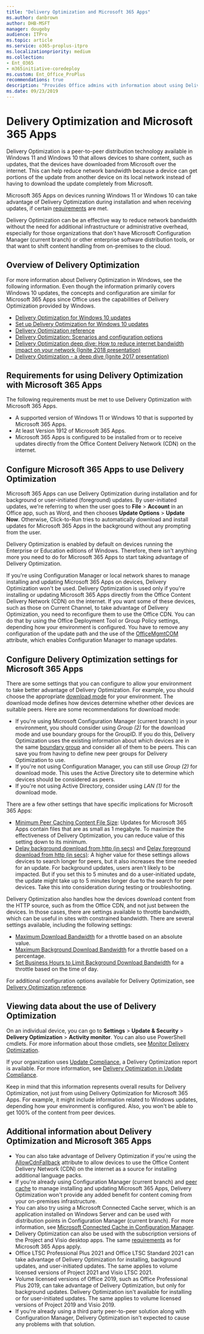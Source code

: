 ```yaml
---
title: "Delivery Optimization and Microsoft 365 Apps"
ms.author: danbrown
author: DHB-MSFT
manager: dougeby
audience: ITPro
ms.topic: article
ms.service: o365-proplus-itpro
ms.localizationpriority: medium
ms.collection: 
- Ent_O365
- m365initiative-coredeploy
ms.custom: Ent_Office_ProPlus
recommendations: true
description: "Provides Office admins with information about using Delivery Optimization to reduce network bandwidth when installing or updating Microsoft 365 Apps."
ms.date: 09/23/2019
---
```


# Delivery Optimization and Microsoft 365 Apps

Delivery Optimization is a peer-to-peer distribution technology available in Windows 11 and Windows 10 that allows devices to share content, such as updates, that the devices have downloaded from Microsoft over the internet. This can help reduce network bandwidth because a device can get portions of the update from another device on its local network instead of having to download the update completely from Microsoft.

Microsoft 365 Apps on devices running Windows 11 or Windows 10 can take advantage of Delivery Optimization during installation and when receiving updates, if certain [requirements](#requirements-for-using-delivery-optimization-with-microsoft-365-apps) are met.

Delivery Optimization can be an effective way to reduce network bandwidth without the need for additional infrastructure or administrative overhead, especially for those organizations that don't have Microsoft Configuration Manager (current branch) or other enterprise software distribution tools, or that want to shift content handling from on-premises to the cloud.

## Overview of Delivery Optimization

For more information about Delivery Optimization in Windows, see the following information. Even though the information primarily covers Windows 10 updates, the concepts and configuration are similar for Microsoft 365 Apps since Office uses the capabilities of Delivery Optimization provided by Windows.

- [Delivery Optimization for Windows 10 updates](/windows/deployment/update/waas-delivery-optimization)
- [Set up Delivery Optimization for Windows 10 updates](/windows/deployment/update/waas-delivery-optimization-setup)
- [Delivery Optimization reference](/windows/deployment/update/waas-delivery-optimization-reference)
- [Delivery Optimization: Scenarios and configuration options](https://techcommunity.microsoft.com/t5/Windows-IT-Pro-Blog/Delivery-Optimization-Scenarios-and-configuration-options/ba-p/280195)
- [Delivery Optimization deep dive: How to reduce internet bandwidth impact on your network (Ignite 2018 presentation)](https://www.youtube.com/watch?v=o0C2j7msdCE)
- [Delivery Optimization - a deep dive (Ignite 2017 presentation)](https://channel9.msdn.com/Events/Ignite/Microsoft-Ignite-Orlando-2017/BRK2048)

## Requirements for using Delivery Optimization with Microsoft 365 Apps

The following requirements must be met to use Delivery Optimization with Microsoft 365 Apps.

- A supported version of Windows 11 or Windows 10 that is supported by Microsoft 365 Apps.
- At least Version 1912 of Microsoft 365 Apps.
- Microsoft 365 Apps is configured to be installed from or to receive updates directly from the Office Content Delivery Network (CDN) on the internet.

## Configure Microsoft 365 Apps to use Delivery Optimization

Microsoft 365 Apps can use Delivery Optimization during installation and for background or user-initiated (foreground) updates. By user-initiated updates, we're referring to when the user goes to **File** > **Account** in an Office app, such as Word, and then chooses **Update Options** > **Update Now**. Otherwise, Click-to-Run tries to automatically download and install updates for Microsoft 365 Apps in the background without any prompting from the user.

Delivery Optimization is enabled by default on devices running the Enterprise or Education editions of Windows. Therefore, there isn't anything more you need to do for Microsoft 365 Apps to start taking advantage of Delivery Optimization.

If you're using Configuration Manager or local network shares to manage installing and updating Microsoft 365 Apps on devices, Delivery Optimization won't be used. Delivery Optimization is used only if you're installing or updating Microsoft 365 Apps directly from the Office Content Delivery Network (CDN) on the internet. If you want some of these devices, such as those on Current Channel, to take advantage of Delivery Optimization, you need to reconfigure them to use the Office CDN. You can do that by using the Office Deployment Tool or Group Policy settings, depending how your environment is configured. You have to remove any configuration of the update path and the use of the [OfficeMgmtCOM](office-deployment-tool-configuration-options.md#officemgmtcom-attribute-part-of-add-element) attribute, which enables Configuration Manager to manage updates.

## Configure Delivery Optimization settings for Microsoft 365 Apps

There are some settings that you can configure to allow your environment to take better advantage of Delivery Optimization.  For example, you should choose the appropriate [download mode](/windows/deployment/update/waas-delivery-optimization-reference#download-mode) for your environment. The download mode defines how devices determine whether other devices are suitable peers. Here are some recommendations for download mode:

- If you're using Microsoft Configuration Manager (current branch) in your environment, you should consider using *Group (2)* for the download mode and use boundary groups for the GroupID. If you do this, Delivery Optimization uses the existing information about which devices are in the same [boundary group](/mem/configmgr/core/plan-design/hierarchy/fundamental-concepts-for-content-management#delivery-optimization) and consider all of them to be peers. This can save you from having to define new peer groups for Delivery Optimization to use.
- If you're not using Configuration Manager, you can still use *Group (2)* for download mode. This uses the Active Directory site to determine which devices should be considered as peers.
- If you're not using Active Directory, consider using *LAN (1)* for the download mode.

There are a few other settings that have specific implications for Microsoft 365 Apps:

- [Minimum Peer Caching Content File Size](/windows/deployment/update/waas-delivery-optimization-reference#minimum-peer-caching-content-file-size): Updates for Microsoft 365 Apps contain files that are as small as 1 megabyte. To maximize the effectiveness of Delivery Optimization, you can reduce value of this setting down to its minimum.
- [Delay background download from http (in secs)](/windows/deployment/update/waas-delivery-optimization-reference#delay-background-download-from-http-in-secs) and [Delay foreground download from http (in secs)](/windows/deployment/update/waas-delivery-optimization-reference#delay-foreground-download-from-http-in-secs):  A higher value for these settings allows devices to search longer for peers, but it also increases the time needed for an update. For background updates, users aren't likely to be impacted. But if you set this to 5 minutes and do a user-initiated update, the update might take up to 5 minutes longer due to the search for peer devices. Take this into consideration during testing or troubleshooting.

Delivery Optimization also handles how the devices download content from the HTTP source, such as from the Office CDN, and not just between the devices. In those cases, there are settings available to throttle bandwidth, which can be useful in sites with constrained bandwidth. There are several settings available, including the following settings:

- [Maximum Download Bandwidth](/windows/deployment/update/waas-delivery-optimization-reference#maximum-download-bandwidth) for a throttle based on an absolute value.
- [Maximum Background Download Bandwidth](/windows/deployment/update/waas-delivery-optimization-reference#maximum-background-download-bandwidth) for a throttle based on a percentage.
- [Set Business Hours to Limit Background Download Bandwidth](/windows/deployment/update/waas-delivery-optimization-reference#set-business-hours-to-limit-background-download-bandwidth) for a throttle based on the time of day.

For additional configuration options available for Delivery Optimization, see [Delivery Optimization reference](/windows/deployment/update/waas-delivery-optimization-reference).

## Viewing data about the use of Delivery Optimization

On an individual device, you can go to **Settings** > **Update & Security** > **Delivery Optimization** > **Activity monitor**. You can also use PowerShell cmdlets. For more information about those cmdlets, see [Monitor Delivery Optimization](/windows/deployment/update/waas-delivery-optimization-setup#monitor-delivery-optimization).

If your organization uses [Update Compliance](/windows/deployment/update/update-compliance-monitor), a Delivery Optimization report is available. For more information, see [Delivery Optimization in Update Compliance](/windows/deployment/update/update-compliance-delivery-optimization).

Keep in mind that this information represents overall results for Delivery Optimization, not just from using Delivery Optimization for Microsoft 365 Apps. For example, it might include information related to Windows updates, depending how your environment is configured.  Also, you won't be able to get 100% of the content from peer devices.

## Additional information about Delivery Optimization and Microsoft 365 Apps

- You can also take advantage of Delivery Optimization if you're using the [AllowCdnFallback](office-deployment-tool-configuration-options.md#allowcdnfallback-attribute-part-of-add-element) attribute to allow devices to use the Office Content Delivery Network (CDN) on the internet as a source for installing additional language packs.
- If you're already using Configuration Manager (current branch) and [peer cache](/mem/configmgr/core/plan-design/hierarchy/client-peer-cache) to manage installing and updating Microsoft 365 Apps, Delivery Optimization won't provide any added benefit for content coming from your on-premises infrastructure.
- You can also try using a Microsoft Connected Cache server, which is an application installed on Windows Server and can be used with distribution points in Configuration Manager (current branch). For more information, see [Microsoft Connected Cache in Configuration Manager](/mem/configmgr/core/plan-design/hierarchy/microsoft-connected-cache).
- Delivery Optimization can also be used with the subscription versions of the Project and Visio desktop apps. The same [requirements](#requirements-for-using-delivery-optimization-with-microsoft-365-apps) as for Microsoft 365 Apps apply.
- Office LTSC Professional Plus 2021 and Office LTSC Standard 2021 can take advantage of Delivery Optimization for installing, background updates, and user-initiated updates. The same applies to volume licensed versions of Project 2021 and Visio LTSC 2021.
- Volume licensed versions of Office 2019, such as Office Professional Plus 2019, can take advantage of Delivery Optimization, but only for background updates. Delivery Optimization isn't available for installing or for user-initiated updates. The same applies to volume licensed versions of Project 2019 and Visio 2019.
- If you're already using a third party peer-to-peer solution along with Configuration Manager, Delivery Optimization isn't expected to cause any problems with that solution.